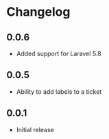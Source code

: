 # Changelog


## 0.0.6
- Added support for Laravel 5.8

## 0.0.5
- Ability to add labels to a ticket


## 0.0.1
- Initial release

